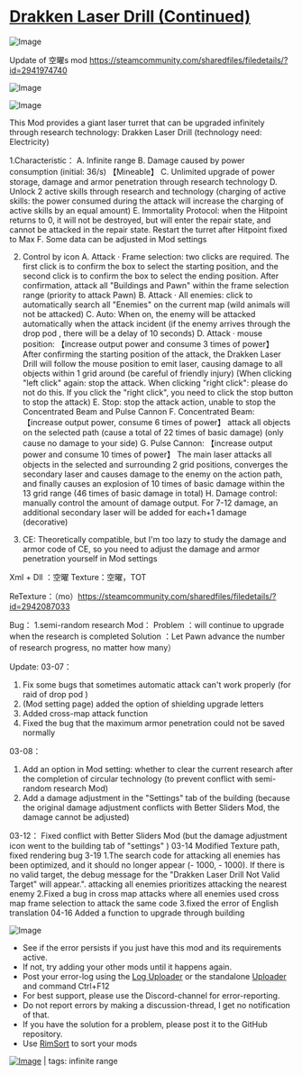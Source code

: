 # [Drakken Laser Drill (Continued)](https://steamcommunity.com/sharedfiles/filedetails/?id=3550292796)

![Image](https://i.imgur.com/buuPQel.png)

Update of 空曜s mod https://steamcommunity.com/sharedfiles/filedetails/?id=2941974740

![Image](https://i.imgur.com/pufA0kM.png)
	
![Image](https://i.imgur.com/Z4GOv8H.png)

This Mod provides a giant laser turret that can be upgraded infinitely through research technology: Drakken Laser Drill (technology need: Electricity)


1.Characteristic：
A. Infinite range
B. Damage caused by power consumption (initial: 36/s) 【Mineable】
C. Unlimited upgrade of power storage, damage and armor penetration through research technology
D. Unlock 2 active skills through research and technology (charging of active skills: the power consumed during the attack will increase the charging of active skills by an equal amount)
E. Immortality Protocol: when the Hitpoint returns to 0, it will not be destroyed, but will enter the repair state, and cannot be attacked in the repair state. Restart the turret after Hitpoint fixed to Max
F. Some data can be adjusted in Mod settings


2. Control by icon
A. Attack · Frame selection: two clicks are required. The first click is to confirm the box to select the starting position, and the second click is to confirm the box to select the ending position. After confirmation, attack all "Buildings and Pawn" within the frame selection range (priority to attack Pawn)
B. Attack · All enemies: click to automatically search all "Enemies" on the current map (wild animals will not be attacked)
C. Auto: When on, the enemy will be attacked automatically when the attack incident (if the enemy arrives through the drop pod , there will be a delay of 10 seconds)
D. Attack · mouse position: 【increase output power and consume 3 times of power】 After confirming the starting position of the attack, the Drakken Laser Drill will follow the mouse position to emit laser, causing damage to all objects within 1 grid around (be careful of friendly injury) (When clicking "left click" again: stop the attack. When clicking "right click": please do not do this. If you click the "right click", you need to click the stop button to stop the attack)
E. Stop: stop the attack action, unable to stop the Concentrated Beam and Pulse Cannon
F. Concentrated Beam: 【increase output power, consume 6 times of power】 attack all objects on the selected path (cause a total of 22 times of basic damage) (only cause no damage to your side)
G. Pulse Cannon: 【increase output power and consume 10 times of power】 The main laser attacks all objects in the selected and surrounding 2 grid positions, converges the secondary laser and causes damage to the enemy on the action path, and finally causes an explosion of 10 times of basic damage within the 13 grid range (46 times of basic damage in total)
H. Damage control: manually control the amount of damage output. For 7-12 damage, an additional secondary laser will be added for each+1 damage (decorative)



3. CE: Theoretically compatible, but I'm too lazy to study the damage and armor code of CE, so you need to adjust the damage and armor penetration yourself in Mod settings





Xml + Dll ：空曜
Texture：空曜，TOT

ReTexture：（mo）https://steamcommunity.com/sharedfiles/filedetails/?id=2942087033


Bug：
1.semi-random research Mod：
Problem ：will continue to upgrade when the research is completed
Solution ：Let Pawn advance the number of research progress, no matter how many）


Update:
03-07：
1. Fix some bugs that sometimes automatic attack can't work properly (for raid of drop pod )
2. (Mod setting page) added the option of shielding upgrade letters
3. Added cross-map attack function
4. Fixed the bug that the maximum armor penetration could not be saved normally

03-08：
1. Add an option in Mod setting: whether to clear the current research after the completion of circular technology (to prevent conflict with semi-random research Mod)
2. Add a damage adjustment in the "Settings" tab of the building (because the original damage adjustment conflicts with Better Sliders Mod, the damage cannot be adjusted)

03-12：
Fixed conflict with Better Sliders Mod (but the damage adjustment icon went to the building tab of "settings" )
03-14
Modified Texture path, fixed rendering bug
3-19
1.The search code for attacking all enemies has been optimized, and it should no longer appear (- 1000, - 1000). If there is no valid target, the debug message for the "Drakken Laser Drill Not Valid Target" will appear.". attacking all enemies prioritizes attacking the nearest enemy
2.Fixed a bug in cross map attacks where all enemies used cross map frame selection to attack the same code
3.fixed the error of English translation
04-16
Added a function to upgrade through building

![Image](https://i.imgur.com/PwoNOj4.png)



-  See if the error persists if you just have this mod and its requirements active.
-  If not, try adding your other mods until it happens again.
-  Post your error-log using the [Log Uploader](https://steamcommunity.com/sharedfiles/filedetails/?id=2873415404) or the standalone [Uploader](https://steamcommunity.com/sharedfiles/filedetails/?id=2873415404) and command Ctrl+F12
-  For best support, please use the Discord-channel for error-reporting.
-  Do not report errors by making a discussion-thread, I get no notification of that.
-  If you have the solution for a problem, please post it to the GitHub repository.
-  Use [RimSort](https://github.com/RimSort/RimSort/releases/latest) to sort your mods

 

[![Image](https://img.shields.io/github/v/release/emipa606/DrakkenLaserDrill?label=latest%20version&style=plastic&color=9f1111&labelColor=black)](https://steamcommunity.com/sharedfiles/filedetails/changelog/3550292796) | tags:  infinite range
